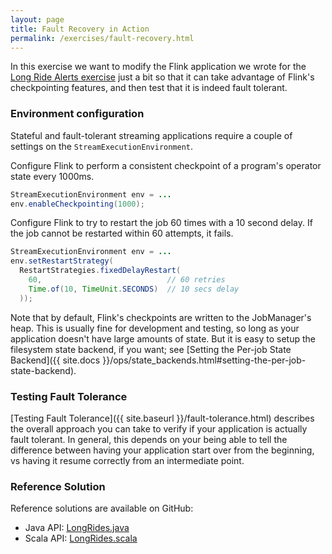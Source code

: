 ```yaml
---
layout: page
title: Fault Recovery in Action
permalink: /exercises/fault-recovery.html
---
```


In this exercise we want to modify the Flink application we wrote for the [Long Ride Alerts exercise]() just a bit so that it can take advantage of Flink's checkpointing features, and then test that it is indeed fault tolerant.

### Environment configuration

Stateful and fault-tolerant streaming applications require a couple of settings on the `StreamExecutionEnvironment`.

Configure Flink to perform a consistent checkpoint of a program's operator state every 1000ms.

~~~java
StreamExecutionEnvironment env = ...
env.enableCheckpointing(1000);
~~~~

Configure Flink to try to restart the job 60 times with a 10 second delay. If the job cannot be restarted within 60 attempts, it fails.

~~~java
StreamExecutionEnvironment env = ...
env.setRestartStrategy(
  RestartStrategies.fixedDelayRestart(
    60,                            // 60 retries
    Time.of(10, TimeUnit.SECONDS)  // 10 secs delay
  ));
~~~~

Note that by default, Flink's checkpoints are written to the JobManager's heap. This is usually fine for development and testing, so long as your application doesn't have large amounts of state. But it is easy to setup the filesystem state backend, if you want; see [Setting the Per-job State Backend]({{ site.docs }}/ops/state_backends.html#setting-the-per-job-state-backend).

### Testing Fault Tolerance

[Testing Fault Tolerance]({{ site.baseurl }}/fault-tolerance.html) describes the overall approach you can take to verify if your application is actually fault tolerant. In general, this depends on your being able to tell the difference between having your application start over from the beginning, vs having it resume correctly from an intermediate point.

### Reference Solution

Reference solutions are available on GitHub:

- Java API: [LongRides.java](https://github.com/dataArtisans/flink-training-exercises/blob/master/src/main/java/com/dataartisans/flinktraining/exercises/datastream_java/process/LongRides.java)
- Scala API: [LongRides.scala](https://github.com/dataArtisans/flink-training-exercises/blob/master/src/main/scala/com/dataartisans/flinktraining/exercises/datastream_scala/process/LongRides.scala)
